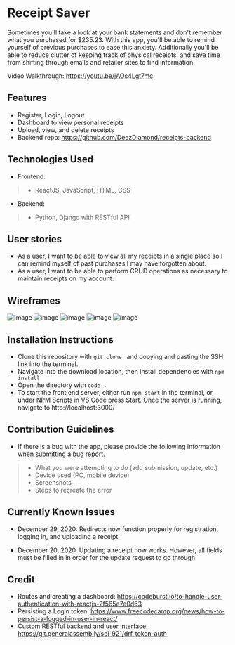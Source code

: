 # Receipt Saver
Sometimes you'll take a look at your bank statements and don't remember what you purchased for $235.23. With this app, you'll be able to remind yourself of previous purchases to ease this anxiety. Additionally you'll be able to reduce clutter of keeping track of physical receipts, and save time from shifting through emails and retailer sites to find information.

Video Walkthrough: https://youtu.be/jAOs4Lgt7mc

## Features 
- Register, Login, Logout 
- Dashboard to view personal receipts
- Upload, view, and delete receipts 
- Backend repo: https://github.com/DeezDiamond/receipts-backend

## Technologies Used 
- Frontend: 
> - ReactJS, JavaScript, HTML, CSS

- Backend: 
> - Python, Django with RESTful API 

## User stories
- As a user, I want to be able to view all my receipts in a single place so I can remind myself of past purchases I may have forgotten about. 
- As a user, I want to be able to perform CRUD operations as necessary to maintain receipts on my account. 

## Wireframes
![image](https://media.git.generalassemb.ly/user/30672/files/6e18e380-3994-11eb-8304-a259afe83fc6)
![image](https://media.git.generalassemb.ly/user/30672/files/796c0f00-3994-11eb-97a4-7cf2f23ae11b)
![image](https://media.git.generalassemb.ly/user/30672/files/afa98e80-3994-11eb-8075-76e45c230f3e)
![image](https://media.git.generalassemb.ly/user/30672/files/0f546980-3996-11eb-82ae-a599744e4174)
![image](https://media.git.generalassemb.ly/user/30672/files/c2bc5e80-3994-11eb-9a01-cdf53e52b177)

## Installation Instructions 
- Clone this repository with `git clone ` and copying and pasting the SSH link into the terminal. 
- Navigate into the download location, then install dependencies with `npm install`
- Open the directory with `code .`
- To start the front end server, either run `npm start` in the terminal, or under NPM Scripts in VS Code press Start. Once the server is running, navigate to http://localhost:3000/

## Contribution Guidelines 
- If there is a bug with the app, please provide the following information when submitting a bug report.
> - What you were attempting to do (add submission, update, etc.)
> - Device used (PC, mobile device)
> - Screenshots
> - Steps to recreate the error

## Currently Known Issues
- December 29, 2020: Redirects now function properly for registration, logging in, and uploading a receipt. 

- December 20, 2020. Updating a receipt now works. However, all fields must be filled in in order for the update request to go through. 

## Credit
- Routes and creating a dashboard: https://codeburst.io/to-handle-user-authentication-with-reactjs-2f565e7e0d63
- Persisting a Login token: https://www.freecodecamp.org/news/how-to-persist-a-logged-in-user-in-react/
- Custom RESTful backend and user interface: https://git.generalassemb.ly/sei-921/drf-token-auth